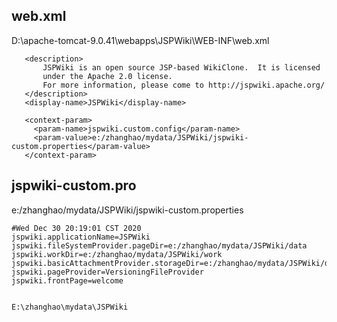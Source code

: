 
## web.xml
D:\apache-tomcat-9.0.41\webapps\JSPWiki\WEB-INF\web.xml

```
   <description>
       JSPWiki is an open source JSP-based WikiClone.  It is licensed
       under the Apache 2.0 license.
       For more information, please come to http://jspwiki.apache.org/
   </description>
   <display-name>JSPWiki</display-name>

   <context-param>
     <param-name>jspwiki.custom.config</param-name>
     <param-value>e:/zhanghao/mydata/JSPWiki/jspwiki-custom.properties</param-value>
   </context-param>
```

## jspwiki-custom.pro
e:/zhanghao/mydata/JSPWiki/jspwiki-custom.properties

```
#Wed Dec 30 20:19:01 CST 2020
jspwiki.applicationName=JSPWiki
jspwiki.fileSystemProvider.pageDir=e:/zhanghao/mydata/JSPWiki/data
jspwiki.workDir=e:/zhanghao/mydata/JSPWiki/work
jspwiki.basicAttachmentProvider.storageDir=e:/zhanghao/mydata/JSPWiki/data
jspwiki.pageProvider=VersioningFileProvider
jspwiki.frontPage=welcome


E:\zhanghao\mydata\JSPWiki
```
